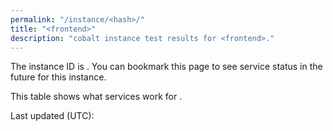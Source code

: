 ```yaml
---
permalink: "/instance/<hash>/"
title: "<frontend>"
description: "cobalt instance test results for <frontend>."
---
```

The instance ID is <code><hash></code>. You can bookmark this page to see service status in the future for this instance.

<access-button>

This table shows what services work for <code><frontend></code>. <api-url>

Last updated (UTC): <time>

<scores>